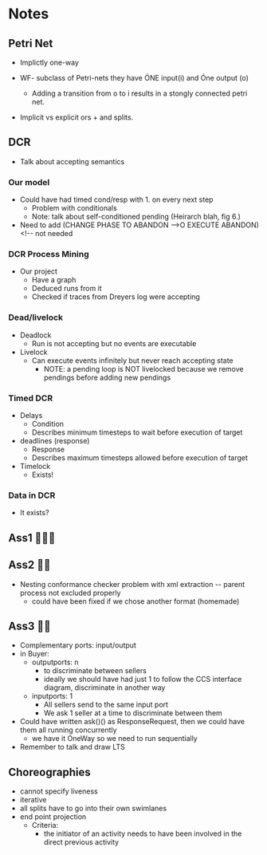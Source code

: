 # Notes


## Petri Net

* Implictly one-way

* WF- subclass of Petri-nets they have ÓNE input(i) and Óne output (o)
  * Adding a transition from o to i results in a stongly connected petri net.

* Implicit vs explicit ors + and splits.

## DCR

* Talk about accepting semantics

### Our model

* Could have had timed cond/resp with 1. on every next step
  * Problem with conditionals
  * Note: talk about self-conditioned pending (Heirarch blah, fig 6.)
* Need to add (CHANGE PHASE TO ABANDON -->O EXECUTE ABANDON) <!-- not needed

### DCR Process Mining

* Our project
  * Have a graph
  * Deduced runs from it
  * Checked if traces from Dreyers log were accepting

### Dead/livelock

* Deadlock
  * Run is not accepting but no events are executable
* Livelock
  * Can execute events infinitely but never reach accepting state
    * NOTE: a pending loop is NOT livelocked because we remove pendings before adding new pendings

### Timed DCR

* Delays
  * Condition
  * Describes minimum timesteps to wait before execution of target
* deadlines (response)
  * Response
  * Describes maximum timesteps allowed before execution of target
* Timelock
  * Exists!

### Data in DCR

* It exists?

## Ass1 🍑🤏😩

## Ass2 🍑🥈

* Nesting conformance checker problem with xml extraction -- parent process not excluded properly
  * could have been fixed if we chose another format (homemade)

## Ass3 🍑🥉

* Complementary ports: input/output
* in Buyer:
  * outputports: n
    * to discriminate between sellers
    * ideally we should have had just 1 to follow the CCS interface diagram, discriminate in another way
  * inputports: 1
    * All sellers send to the same input port
    * We ask 1 seller at a time to discriminate between them
* Could have written ask()() as ResponseRequest, then we could have them all running concurrently
  * we have it OneWay so we need to run sequentially
* Remember to talk and draw LTS

## Choreographies

* cannot specify liveness
* iterative
* all splits have to go into their own swimlanes
* end point projection
  * Criteria:
    * the initiator of an activity needs to have been involved in the direct previous activity